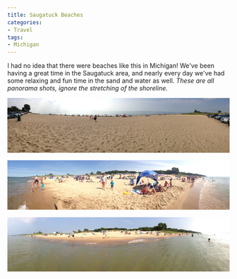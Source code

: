 ```yaml
---
title: Saugatuck Beaches
categories:
- Travel
tags:
- Michigan
---
```


I had no idea that there were beaches like this in Michigan! We've been having a great time in the Saugatuck area, and nearly every day we've had some relaxing and fun time in the sand and water as well.
_These are all panorama shots, ignore the stretching of the shoreline._

[![Saugatuck Beach 1](/assets/posts/2013/Saugatuck-Beach-1.jpg)](http://thingelstad.com/s/saugatuck-beaches/saugatuck-beach-1/img)

[![Saugatuck Beach 2](/assets/posts/2013/Saugatuck-Beach-2.jpg)](http://thingelstad.com/s/saugatuck-beaches/saugatuck-beach-2/img)

[![Saugatuck Beach 3](/assets/posts/2013/Saugatuck-Beach-3.jpg)](http://thingelstad.com/s/saugatuck-beaches/saugatuck-beach-3/img)
